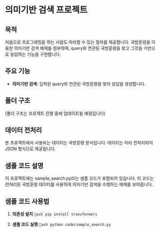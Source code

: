 ﻿# 의미기반 검색 프로젝트

## 목적
처음으로 프로그래밍을 하는 사람도 따라할 수 있는 절차를 제공합니다. 국방훈령을 이용한 의미기반 검색 예제를 첨부하여, query와 연관된 국방훈령을 찾고 그것을 기반으로 응답하는 기능을 구현합니다.

## 주요 기능
- **의미기반 검색**: 입력된 query와 연관된 국방훈령을 찾아 응답을 생성합니다.

## 폴더 구조
(폴더 구조는 프로젝트 진행 중에 업데이트될 예정입니다)

## 데이터 전처리
본 프로젝트에서 사용되는 데이터는 국방훈령 문서입니다. 데이터는 미리 전처리되어 JSON 형식으로 제공됩니다.

## 샘플 코드 설명
이 프로젝트에는 sample_search.py라는 샘플 코드가 포함되어 있습니다. 이 코드는 전처리된 국방훈령 데이터를 사용하여 의미기반 검색을 수행하는 예제를 보여줍니다.

## 샘플 코드 사용법

1. **의존성 설치**
    `ash
    pip install transformers
    `

2. **샘플 코드 실행**
    `ash
    python code/sample_search.py
    `


